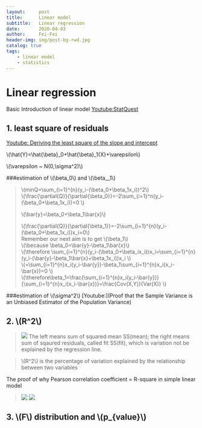 ```yaml
---
layout:     post
title:      Linear model
subtitle:   Linear regression
date:       2020-04-03
author:     Fei-Fei
header-img: img/post-bg-rwd.jpg
catalog: true
tags:
    - linear model
    - statistics
---
```


<head>
  <script id="MathJax-script" async
          src="https://cdn.jsdelivr.net/npm/mathjax@3/es5/tex-mml-chtml.js">
  </script>
</head>


# Linear regression 


Basic Introduction of linear model [Youtube:StatQuest](https://www.youtube.com/watch?v=nk2CQITm_eo&list=PLblh5JKOoLUIcdlgu78MnlATeyx4cEVeR&index=17)

## 1. least square of residuals
[Youtube: Deriving the least square of the slope and intercept](https://www.youtube.com/watch?v=ewnc1cXJmGA)


\\(\hat{Y}=\hat{\beta}_0+\hat{\beta}\_1{X}+\varepsilon\\)

\\(\varepsilon ~ N(0,\sigma^2)\\)

###estimation of \\(\beta\_0\\) and \\(\beta_\_1\\)

>\\(minQ=\sum\_{i=1}^{n}(y\_i-(\beta\_0+\beta\_1x\_i))^2\\)
><br/>
>\\(\frac{\partial{Q}}{\partial{\beta\_0}}=-2\sum\_{i=1}^n(y\_i-(\beta\_0+\beta\_1x\_i))=0 \\) 
>
>
>\\(\bar{y}=\beta\_0+\beta\_1\bar{x}\\)
><br/>
>
>\\(\frac{\partial{Q}}{\partial{\beta\_1}}=-2\sum\_{i=1}^{n}(y\_i-(\beta\_0+\beta\_1x\_i))x\_i=0\\)
><br/>
>Remember our next aim is to get \\(\beta_1\\)
><br/>
>\\(\because \beta\_0=\bar{y}-\beta\_1\bar{x}\\)
><br/>
>\\(\\therefore \sum\_{i=1}^{n}(y\_i-(\beta\_0+\beta\_ix\_i))x\_i=\sum\_{i=1}^{n}(y\_i-(\bar{y}-\beta\_1\bar{x}+\beta\_1x\_i))x\_i \\)
><br/>
>\\(=\sum\_{i=1}^{n}x\_i(y\_i-\bar{y})-\beta\_1\sum\_{i=1}^{n}x\_i(x\_i-\bar{x})=0 \\)
><br/>
>\\(\therefore\beta\_1=\frac{\sum\_{i=1}^{n}x\_i(y\_i-\bar{y})}{\sum\_{i=1}^{n}x\_i(x\_i-\bar{x})}=\frac{Cov(X,Y)}{Var(X)}
\\) 

###estimation of \\(\sigma^2\\)
[Youtube:](Proof that the Sample Variance is an Unbiased Estimator of the Population Variance)

## 2. \\(R^2\\)

>![](https://tva1.sinaimg.cn/large/00831rSTly1gdgkdg4zpqj30v50ecdkl.jpg)
>The left means sum of squared mean SS(mean); the right means sum of sqaured residuals, called fit SS(fit), which is variation not be explained by the regression line.

>\\(R^2\\) is the percentage of variation explained by the relationship between two variables

The proof of why Pearson correlation coefficient = R-square in simple linear model

>![](https://tva1.sinaimg.cn/large/00831rSTly1gdhyft6ivdj30u40s2wir.jpg)
>![](https://tva1.sinaimg.cn/large/00831rSTly1gdhyio1zlxj30ff0ivabo.jpg)

## 3.   \\(F\\) distribution and  \\(p_{value}\\)


